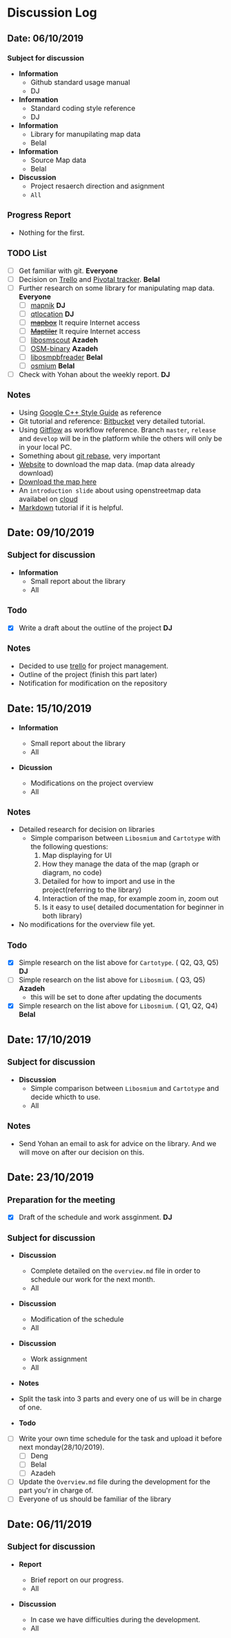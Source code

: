 # Discussion Log

## Date: 06/10/2019

### Subject for discussion

<font size = 3>

<!-- Anyone in the team can raise a discussion subject before the meeting. Just change the `subject` part directly for the upcoming discussion

It can be

1. share the information about the project ( coding ticks, algorithms etc.)
2. share the progress of their ( got into trouble, delay etc. )
3. new plan for future work ( task assignment etc.)
4. any thing else if you feel like discussing
5. simple format:

- **type**
  - keyword
  - who will be in charge of this part -->

- **Information**
  - Github standard usage manual
  - DJ
- **Information**
  - Standard coding style reference
  - DJ
- **Information**
  - Library for manupilating map data
  - Belal
- **Information**
  - Source Map data
  - Belal
- **Discussion**
  - Project resaerch direction and asignment
  - `All`

### Progress Report

- Nothing for the first.

### TODO List

- [ ] Get familiar with git. **Everyone**
- [ ] Decision on [Trello](https://trello.com/) and [Pivotal tracker](https://www.pivotaltracker.com/). **Belal**
- [ ] Further research on some library for manipulating map data. **Everyone**
  - [ ] [mapnik](https://github.com/mapnik/mapnik) **DJ**
  - [ ] [qtlocation](https://doc.qt.io/qt-5location-plugin-mapboxgl.html) **DJ**
  - [ ] ~~[mapbox]()~~ It require Internet access
  - [ ] ~~[Maptiler]()~~ It require Internet access
  - [ ] [libosmscout](https://github.com/Framstag/libosmscout) **Azadeh**
  - [ ] [OSM-binary](https://github.com/scrosby/OSM-binary) **Azadeh**
  - [ ] [libosmpbfreader](https://github.com/CanalTP/libosmpbfreader) **Belal**
  - [ ] [osmium](https://github.com/joto/osmium) **Belal**
- [ ] Check with Yohan about the weekly report. **DJ**

### Notes

- Using [Google C++ Style Guide](https://google.github.io/styleguide/cppguide.html) as reference
- Git tutorial and reference: [Bitbucket](https://www.atlassian.com/git/tutorials/what-is-version-control) very detailed tutorial.
- Using [Gitflow](https://www.atlassian.com/git/tutorials/comparing-workflows/gitflow-workflow) as workflow reference. Branch `master`, `release` and `develop` will be in the platform while the others will only be in your local PC.
- Something about [git rebase](https://www.atlassian.com/git/tutorials/merging-vs-rebasing#workflow-walkthrough), very important
- [Website](https://extract.bbbike.org) to download the map data. (map data already download)
- [Download the map here](https://1drv.ms/u/s!Ak5vTudxDjY5hSsx4VxW767tC-vy?e=SkfjbY)
- An `introduction slide` about using openstreetmap data availabel on [cloud](https://1drv.ms/u/s!Ak5vTudxDjY5hSsx4VxW767tC-vy?e=SkfjbY)
- [Markdown](https://www.markdownguide.org/) tutorial if it is helpful.

## Date: 09/10/2019

### Subject for discussion

- **Information**
  - Small report about the library
  - All

### Todo

- [x] Write a draft about the outline of the project **DJ**

### Notes

- Decided to use [trello](https://trello.com/b/cPwkMSrr/project) for project management.
- Outline of the project (finish this part later)
- Notification for modification on the repository

## Date: 15/10/2019

- **Information**
  - Small report about the library
  - All

- **Dicussion**
  - Modifications on the project overview
  - All

### Notes

- Detailed research for decision on libraries
  - Simple comparison between `Libosmium` and `Cartotype` with the following questions:
      1. Map displaying for UI
      2. How they manage the data of the map (graph or diagram, no code)
      3. Detailed for how to import and use in the project(referring to the library)
      4. Interaction of the map, for example zoom in, zoom out
      5. Is it easy to use( detailed documentation for beginner in both library)
- No modifications for the overview file yet.

### Todo

- [x] Simple research on the list above for `Cartotype`. ( Q2, Q3, Q5) **DJ**
- [ ] Simple research on the list above for `Libosmium`. ( Q3, Q5) **Azadeh**
  - this will be set to done after updating the documents
- [x] Simple research on the list above for `Libosmium`. ( Q1, Q2, Q4) **Belal**

## Date: 17/10/2019

### Subject for discussion

- **Discussion**
  - Simple comparison between `Libosmium` and `Cartotype` and decide whicth to use.
  - All

### Notes

- Send Yohan an email to ask for advice on the library. And we will move on after our decision on this.

## Date: 23/10/2019

### Preparation for the meeting

- [x] Draft of the schedule and work assginment. **DJ**

### Subject for discussion

- **Discussion**
  - Complete detailed on the `overview.md` file in order to schedule our work for the next month.
  - All

- **Discussion**
  - Modification of the schedule
  - All

- **Discussion**
  - Work assignment
  - All

- **Notes**

- Split the task into 3 parts and every one of us will be in charge of one.

- **Todo**

- [ ] Write your own time schedule for the task and upload it before next monday(28/10/2019).
  - [ ] Deng
  - [ ] Belal
  - [ ] Azadeh
- [ ] Update the `Overview.md` file during the development for the part you'r in charge of.
- [ ] Everyone of us should be familiar of the library

## Date: 06/11/2019

### Subject for discussion

- **Report**
  - Brief report on our progress.
  - All

- **Discussion**
  - In case we have difficulties during the development.
  - All
